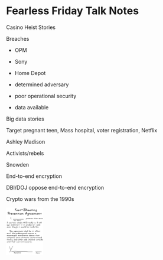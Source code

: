 Fearless Friday Talk Notes
==========================

Casino Heist Stories

Breaches
  - OPM
  - Sony
  - Home Depot

- determined adversary
- poor operational security
- data available


Big data stories

Target pregnant teen, Mass hospital, voter registration, Netflix


Ashley Madison

Activists/rebels


Snowden

End-to-end encryption

DBI/DOJ oppose end-to-end encryption

Crypto wars from the 1990s

<img src="./aes_act_3_scene_02_agreement_1100.png" alt="Funny cartoon" width="100px">

